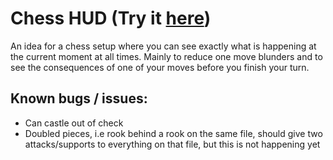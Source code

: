 # Chess HUD (Try it [here](https://el-tejaso.github.io/Chess-HUD/chess.html))

An idea for a chess setup where you can see exactly what is happening at the current moment at all times.
Mainly to reduce one move blunders and to see the consequences of one of your moves before you finish your turn.

## Known bugs / issues:

- Can castle out of check
- Doubled pieces, i.e rook behind a rook on the same file, should give two attacks/supports to everything on that file, but this is not happening yet
